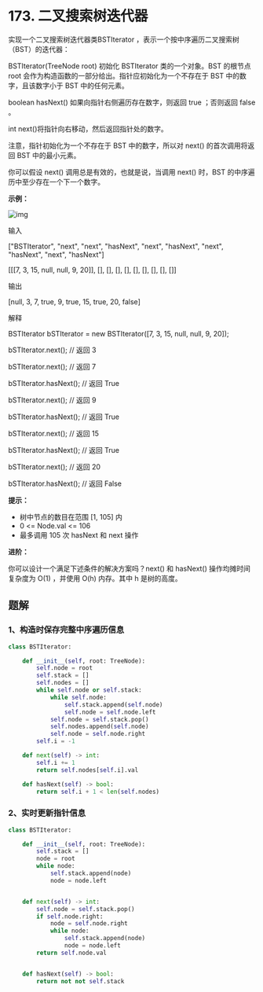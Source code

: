 # 173. 二叉搜索树迭代器

实现一个二叉搜索树迭代器类BSTIterator ，表示一个按中序遍历二叉搜索树（BST）的迭代器：

BSTIterator(TreeNode root) 初始化 BSTIterator 类的一个对象。BST 的根节点 root 会作为构造函数的一部分给出。指针应初始化为一个不存在于 BST 中的数字，且该数字小于 BST 中的任何元素。

boolean hasNext() 如果向指针右侧遍历存在数字，则返回 true ；否则返回 false 。

int next()将指针向右移动，然后返回指针处的数字。

注意，指针初始化为一个不存在于 BST 中的数字，所以对 next() 的首次调用将返回 BST 中的最小元素。

你可以假设 next() 调用总是有效的，也就是说，当调用 next() 时，BST 的中序遍历中至少存在一个下一个数字。

 

**示例：**

![img](https://assets.leetcode.com/uploads/2018/12/25/bst-tree.png)

输入

["BSTIterator", "next", "next", "hasNext", "next", "hasNext", "next", "hasNext", "next", "hasNext"]

[[[7, 3, 15, null, null, 9, 20]], [], [], [], [], [], [], [], [], []]

输出

[null, 3, 7, true, 9, true, 15, true, 20, false]

解释

BSTIterator bSTIterator = new BSTIterator([7, 3, 15, null, null, 9, 20]);

bSTIterator.next();    // 返回 3

bSTIterator.next();    // 返回 7

bSTIterator.hasNext(); // 返回 True

bSTIterator.next();    // 返回 9

bSTIterator.hasNext(); // 返回 True

bSTIterator.next();    // 返回 15

bSTIterator.hasNext(); // 返回 True

bSTIterator.next();    // 返回 20

bSTIterator.hasNext(); // 返回 False

**提示：**

- 树中节点的数目在范围 [1, 105] 内
- 0 <= Node.val <= 106
- 最多调用 105 次 hasNext 和 next 操作

**进阶：**

你可以设计一个满足下述条件的解决方案吗？next() 和 hasNext() 操作均摊时间复杂度为 O(1) ，并使用 O(h) 内存。其中 h 是树的高度。



## 题解

### 1、构造时保存完整中序遍历信息

```python
class BSTIterator:

    def __init__(self, root: TreeNode):
        self.node = root
        self.stack = []
        self.nodes = []
        while self.node or self.stack:
            while self.node:
                self.stack.append(self.node)
                self.node = self.node.left
            self.node = self.stack.pop()
            self.nodes.append(self.node)
            self.node = self.node.right
        self.i = -1

    def next(self) -> int:
        self.i += 1
        return self.nodes[self.i].val

    def hasNext(self) -> bool:
        return self.i + 1 < len(self.nodes)
```

### 2、实时更新指针信息

```python
class BSTIterator:

    def __init__(self, root: TreeNode):
        self.stack = []
        node = root
        while node:
            self.stack.append(node)
            node = node.left


    def next(self) -> int:
        self.node = self.stack.pop()
        if self.node.right:
            node = self.node.right
            while node:
                self.stack.append(node)
                node = node.left
        return self.node.val


    def hasNext(self) -> bool:
        return not not self.stack
```

 



